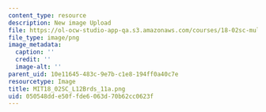 ```yaml
---
content_type: resource
description: New image Upload
file: https://ol-ocw-studio-app-qa.s3.amazonaws.com/courses/18-02sc-multivariable-calculus-fall-2010/050548dde50ffde6063d70b62cc0623f_MIT18_02SC_L12Brds_11a.png
file_type: image/png
image_metadata:
  caption: ''
  credit: ''
  image-alt: ''
parent_uid: 10e11645-483c-9e7b-c1e8-194ff0a40c7e
resourcetype: Image
title: MIT18_02SC_L12Brds_11a.png
uid: 050548dd-e50f-fde6-063d-70b62cc0623f
---
```


